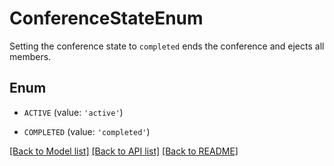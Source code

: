 # ConferenceStateEnum

Setting the conference state to `completed` ends the conference and ejects all members.

## Enum

* `ACTIVE` (value: `'active'`)

* `COMPLETED` (value: `'completed'`)

[[Back to Model list]](../README.md#documentation-for-models) [[Back to API list]](../README.md#documentation-for-api-endpoints) [[Back to README]](../README.md)


